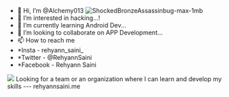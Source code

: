 - 👋 Hi, I’m @Alchemy013                                                  ![ShockedBronzeAssassinbug-max-1mb](https://user-images.githubusercontent.com/92947939/155017011-4f7418a1-9af7-4b4c-bf3a-3a39c1d52244.gif)
- 👀 I’m interested in hacking...!
- 🌱 I’m currently learning Android Dev...
- 💞️ I’m looking to collaborate on APP Development...
- 📫 How to reach me 
- *Insta - rehyann_saini_
- *Twitter - @RehyannSaini
- *Facebook - Rehyann Saini




![](name-of-giphy.gif)
 Looking for a team or an organization where I can learn and develop my skills
--- rehyannsaini.me
<!---
I Am Just a High Functionin SocioPath...
Moto
#Respect the privacy of others.
#Think before you type.
#With great power comes great responsibility.
--->
